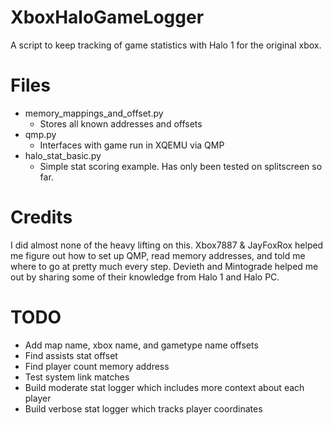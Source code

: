 # XboxHaloGameLogger
A script to keep tracking of game statistics with Halo 1 for the original xbox.

# Files

- memory_mappings_and_offset.py
  - Stores all known addresses and offsets
- qmp.py
  - Interfaces with game run in XQEMU via QMP
- halo_stat_basic.py
  - Simple stat scoring example. Has only been tested on splitscreen so far.

# Credits
I did almost none of the heavy lifting on this. Xbox7887 & JayFoxRox helped me figure out how to set up QMP, read memory addresses, and told me where to go at pretty much every step. Devieth and Mintograde helped me out by sharing some of their knowledge from Halo 1 and Halo PC.

# TODO
- Add map name, xbox name, and gametype name offsets
- Find assists stat offset
- Find player count memory address
- Test system link matches
- Build moderate stat logger which includes more context about each player
- Build verbose stat logger which tracks player coordinates
